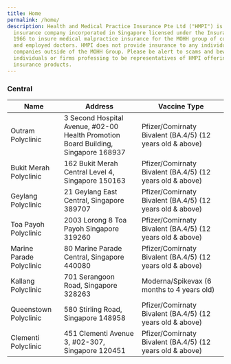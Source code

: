 ```yaml
---
title: Home
permalink: /home/
description: Health and Medical Practice Insurance Pte Ltd ("HMPI") is a captive
  insurance company incorporated in Singapore licensed under the Insurance Act
  1966 to insure medical malpractice insurance for the MOHH group of companies
  and employed doctors. HMPI does not provide insurance to any individuals or
  companies outside of the MOHH Group. Please be alert to scams and beware of
  individuals or firms professing to be representatives of HMPI offering
  insurance products.
---
```

###  **Central**
<table>
  <thead>
    <tr>
      <th>Name</th>
      <th>Address</th>
      <th>Vaccine Type</th>
    </tr>
  </thead>
  <tbody>
    <tr>
      <td>Outram Polyclinic</td>
      <td> 3 Second Hospital Avenue, #02-00 Health Promotion Board Building,
        Singapore 168937</td>
      <td>Pfizer/Comirnaty Bivalent (BA.4/5) (12 years old &amp; above)</td>
    </tr>	
    <tr>
      <td>Bukit Merah Polyclinic</td>
      <td>162 Bukit Merah Central Level 4, Singapore 150163</td>
      <td> Pfizer/Comirnaty Bivalent (BA.4/5) (12 years old &amp; above)</td>
    </tr>		
    <tr>
      <td>Geylang Polyclinic</td>
      <td>21 Geylang East Central, Singapore 389707</td>
      <td> Pfizer/Comirnaty Bivalent (BA.4/5) (12 years old &amp; above)</td>
    </tr>		
    <tr>
      <td>Toa Payoh Polyclinic</td>
      <td>2003 Lorong 8 Toa Payoh Singapore 319260</td>
      <td> Pfizer/Comirnaty Bivalent (BA.4/5) (12 years old &amp; above)</td>
    </tr>
    <tr>
      <td>Marine Parade Polyclinic</td>
      <td>80 Marine Parade Central, Singapore 440080</td>
      <td> Pfizer/Comirnaty Bivalent (BA.4/5) (12 years old &amp; above)</td>
    </tr>
    <tr>
      <td>Kallang Polyclinic</td>
      <td>701 Serangoon Road, Singapore 328263</td>
      <td> Moderna/Spikevax (6 months to 4 years old)</td>
    </tr> 
    <tr>
      <td>Queenstown Polyclinic</td>
      <td>580 Stirling Road, Singapore 148958</td>
      <td> Pfizer/Comirnaty Bivalent (BA.4/5) (12 years old &amp; above)</td>
    </tr>
    <tr>
      <td>Clementi Polyclinic</td>
      <td>451 Clementi Avenue 3, #02-307, Singapore 120451</td>
      <td> Pfizer/Comirnaty Bivalent (BA.4/5) (12 years old &amp; above)</td>
    </tr>   
  </tbody>
</table>
